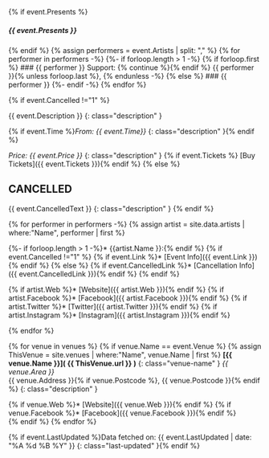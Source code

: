 <!-- PERFORMERS -->
<div markdown="1">
{% if event.Presents %}<h5>{{ event.Presents }}</h5>{% endif %}
{% assign performers = event.Artists | split: "," %}
{% for performer in performers -%}
  {%- if forloop.length > 1 -%}
    {% if forloop.first %}
### {{ performer }}
Support: {% continue %}{% endif %}
{{ performer }}{% unless forloop.last %}, {% endunless -%}
  {% else %}
### {{ performer }}
  {%- endif -%}
{% endfor %}

{% if event.Cancelled !="1"  %}
<!-- DESCRIPTION -->
{{ event.Description }}
{: class="description" }
<!--<div class="event-badge" markdown="1">[Event link]({{ event.Link }})</div>-->
<!--{% if event.Time %}Doors: {{ event.Time | date: "%l:%M%P" }} <br/>{% endif %}-->
{% if event.Time %}*From: {{ event.Time}}*
{: class="description" }{% endif %}
<!--{% if event.link %}[Get Tickets for {{ event.eventname }}]({{ event.link }}){:class="btn btn-primary"}{% endif %}-->
<!--{% if event.entryprice %}£{{ event.entryprice }}{% endif %}-->


<!-- Price -->
*Price: {{ event.Price }}*
{: class="description" }
{% if event.Tickets %} [Buy Tickets]({{ event.Tickets }}){% endif %}
{% else %} <!-- is cancelled -->
## CANCELLED
{{ event.CancelledText }}
{: class="description" }
{% endif %} <!-- not cancelled -->

<!-- LINKS -->
{% for performer in performers -%}
{% assign artist = site.data.artists | where:"Name", performer | first %}
<div class="performer-links" markdown="1">
{%- if forloop.length > 1 -%}* {{artist.Name }}:{% endif %}
{% if event.Cancelled !="1"  %}
{% if event.Link %}* <i class="fa fa-globe"></i> [Event Info]({{ event.Link }}){% endif %}
{% else %} <!-- is cancelled -->
{% if event.CancelledLink %}* <i class="fa fa-globe"></i> [Cancellation Info]({{ event.CancelledLink }}){% endif %}
{% endif %} <!-- not cancelled -->

{% if artist.Web %}* <i class="fa fa-globe"></i> [Website]({{ artist.Web }}){% endif %}
{% if artist.Facebook %}* <i class="fa fa-facebook"></i> [Facebook]({{ artist.Facebook }}){% endif %}
{% if artist.Twitter %}* <i class="fa fa-twitter"></i> [Twitter]({{ artist.Twitter }}){% endif %}
{% if artist.Instagram %}* <i class="fa fa-instagram"></i> [Instagram]({{ artist.Instagram }}){% endif %}
</div>
{% endfor %}

<!-- VENUE IFNO-->
{% for venue in venues %}
{% if venue.Name == event.Venue %}
{% assign ThisVenue = site.venues | where:"Name", venue.Name | first %}
**[{{ venue.Name }}]( {{ ThisVenue.url }} )**
{: class="venue-name" }
*{{ venue.Area }}*<br>
{{ venue.Address }}{% if venue.Postcode %}, {{ venue.Postcode }}{% endif %}
{: class="description" }
<div class="performer-links" markdown="1">
{% if venue.Web %}* <i class="fa fa-globe"></i> [Website]({{ venue.Web }}){% endif %}
{% if venue.Facebook %}* <i class="fa fa-facebook"></i> [Facebook]({{ venue.Facebook }}){% endif %}
</div>
{% endif %}
{% endfor %}

{% if event.LastUpdated %}Data fetched on: {{ event.LastUpdated | date: "%A %d %B %Y" }} 
{: class="last-updated" }{% endif %}
</div>
